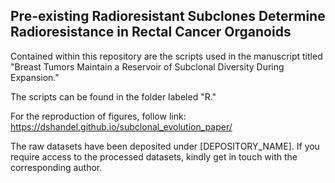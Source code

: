 ## Pre-existing Radioresistant Subclones Determine Radioresistance in Rectal Cancer Organoids

Contained within this repository are the scripts used in the manuscript titled "Breast Tumors Maintain a Reservoir of Subclonal Diversity During Expansion." 

The scripts can be found in the folder labeled "R."

For the reproduction of figures, follow link: https://dshandel.github.io/subclonal_evolution_paper/

The raw datasets have been deposited under [DEPOSITORY_NAME]. If you require access to the processed datasets, kindly get in touch with the corresponding author.

